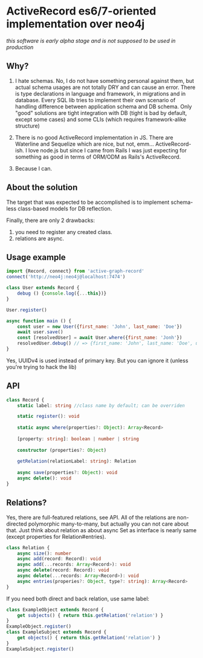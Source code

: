 # ActiveRecord es6/7-oriented implementation over neo4j
_this software is early alpha stage and is not supposed to be used in production_
## Why?

1. I hate schemas. 
No, I do not have something personal against them, but actual schema usages are not totally DRY and can cause an error. 
There is type declarations in language and framework, in migrations and in database.
Every SQL lib tries to implement their own scenario of handling difference between application schema and DB schema.
Only "good" solutions are tight integration with DB (tight is bad by default, except some cases) and some CLIs (which requires framework-alike structure)

2. There is no good ActiveRecord implementation in JS.
There are Waterline and Sequelize which are nice, but not, emm... ActiveRecord-ish.
I love node.js but since I came from Rails I was just expecting for something as good in terms of ORM/ODM as Rails's ActiveRecord.

3. Because I can.

## About the solution

The target that was expected to be accomplished is to implement schema-less class-based models for DB reflection.
 
Finally, there are only 2 drawbacks:
1. you need to register any created class.
2. relations are async.

## Usage example

```javascript
import {Record, connect} from 'active-graph-record'
connect('http://neo4j:neo4j@localhost:7474')

class User extends Record {
    debug () {console.log({...this})}
}

User.register()

async function main () {
    const user = new User({first_name: 'John', last_name: 'Doe'})
    await user.save()
    const [resolvedUser] = await User.where({first_name: 'Jonh'})
    resolvedUser.debug() // => {first_name: 'John', last_name: 'Doe', uuid: '###'}
}
```

Yes, UUIDv4 is used instead of primary key. But you can ignore it (unless you're trying to hack the lib)
 
## API

```typescript
class Record {
    static label: string //class name by default; can be overriden

    static register(): void   
    
    static async where(properties?: Object): Array<Record> 
    
    [property: string]: boolean | number | string
    
    constructor (properties?: Object)
    
    getRelation(relationLabel: string): Relation
    
    async save(properties?: Object): void 
    async delete(): void 
}
```


## Relations?
Yes, there are full-featured relations, see API.
All of the relations are non-directed polymorphic many-to-many, but actually you can not care about that.
Just think about relation as about async Set as interface is nearly same (except properties for Relation#entries).

```typescript
class Relation {
    async size(): number
    async add(record: Record): void
    async add(...records: Array<Record>): void
    async delete(record: Record): void
    async delete(...records: Array<Record>): void
    async entries(properies?: Object, type?: string): Array<Record>
}
```

If you need both direct and back relation, use same label:
```javascript
class ExampleObject extends Record {
    get subjects() { return this.getRelation('relation') }
}
ExampleObject.register()
class ExampleSubject extends Record {
    get objects() { return this.getRelation('relation') }
}
ExampleSubject.register()
```